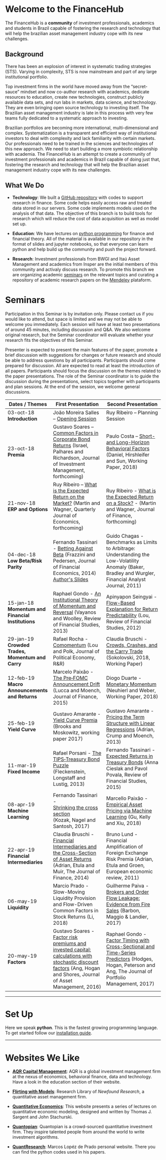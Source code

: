 # Welcome to the FinanceHub

The FinanceHub is a **community** of investment professionals, academics
and students in Brazil capable of fostering the research and technology
that will help the brazilian asset management industry cope with its new
challenges.

## Background
There has been an explosion of interest in systematic trading strategies
(STS). Varying in complexity, STS is now mainstream and part of any
large institutional portfolio.

Top investment firms in the world have moved away from the
“secret-sauce” mindset and now co-author research with academics,
dedicate resources to education, create new technologies, construct
publicly available data sets, and run labs in markets, data science,
and technology. They are even bringing open source technology to
investing itself. The Brazilian asset management industry is late in
this process with very few teams fully dedicated to a systematic
approach to investing.

Brazilian portfolios are becoming more international, multi-dimensional
and complex. Systematization is a transparent and efficient way of
institutional investors to deal with complexity and lack familiarity
with certain markets. Our professionals need to be trained in the
sciences and technologies of this new approach. We need to start
building a more symbiotic relationship with academia. The FinanceHub is
an attempt to create a community of investment professionals and
academics in Brazil capable of doing just that, fostering the research
and technology that will help the Brazilian asset management industry
cope with its new challenges.

## What We Do

* **Technology**: We built a [GitHub repository](https://github.com/Finance-Hub/FinanceHub) with codes to support
research in finance. Some code helps easily access raw and treated data
stored in our servers. Some code implements models used on the analysis
of that data. The objective of this branch is to build tools for
research which will reduce the cost of data acquisition as well as model
set up.

* **Education**: We have lectures on [python programming](https://github.com/Finance-Hub/FinanceHub/tree/master/fhnotebooks/Introduction%20to%20Python) for finance and
financial theory. All of the material is available in our repository in
the format of slides and jupyter notebooks, so that everyone can learn
python and help build up the community and push the project forward.

* **Research**: Investment professionals from BWGI and Itaú Asset
Management and academics from Insper are the initial members of this
community and activaly discuss research.  To promote this branch we are
organizing academic [seminars](https://github.com/Finance-Hub/FinanceHubMaterials/tree/master/Seminars) on the relevant 
topics and curating a repository of academic research papers on the [Mendeley](https://www.mendeley.com/) plataform.

# Seminars

Participation in this Seminar is by invitation only. Please contact us
if you would like to attend, but space is limited and we may not be able
to welcome you immediately. Each session will have at least two
presentations of around 45 minutes, including discussion and Q&A. We
also welcome original research, but the Seminar coordinator will
evaluate whether your research fits the objectives of this Seminar.

Presenter is expected to present the main features of the paper, promote
a brief discussion with suggestions for changes or future research and
should be able to address questions by all participants. Participants
should come prepared for discussion. All are expected to read at least
the introduction of all papers. Participants should focus the discussion
on the themes related to the paper presentations. The role of the
Seminar coordinator is to guide the discussion during the presentations,
select topics together with participants and plan sessions. At the end
of the session, we welcome general discussions.

| Dates  /  Themes                                         | First Presentation                                                                                                                             | Second Presentation                                                                                                                                         |
|----------------------------------------------------------|------------------------------------------------------------------------------------------------------------------------------------------------|-------------------------------------------------------------------------------------------------------------------------------------------------------------|
| 03-oct-18 <br> **Introduction**                          | João Moreira Salles – [Opening Session](https://github.com/Finance-Hub/FinanceHubMaterials/blob/master/Seminars/FinanceHub%20Introduction.pdf)        | Ruy   Ribeiro – Planning Session                                                                                                                            |
| 23-oct-18 <br> **Premia**                                | Gustavo Soares – [Common Factors in Corporate Bond Returns](https://github.com/Finance-Hub/FinanceHubMaterials/blob/master/Seminars/Gustavo%20Soares%20-%20Common%20Factors%20in%20Corporate%20Bond%20Returns.pdf) (Israel, Palhares and   Richardson, Journal of Investment Management, forthcoming) | Paulo Costa – [Short- and Long-Horizon Behavioral Factors](https://github.com/Finance-Hub/FinanceHubMaterials/blob/master/Seminars/Paulo%20Costa%20-%20Short%20and%20Long%20Horizon%20Behavioral%20Factors.pdf) (Daniel, Hirshleifer and Sun, Working Paper, 2018)                                                 |
| 21-nov-18 <br> **ERP and Options**                       | Ruy Ribeiro – [What is the Expected Return on the Market?](http://personal.lse.ac.uk/martiniw/WIER%20slides.pdf) (Martin and Wagner, Quarterly Journal   of Economics, forthcoming)                       | Ruy Ribeiro - [What is the Expected Return on a Stock?](http://personal.lse.ac.uk/martiniw/SVIXi%20slides%20latest.pdf) - (Martin and Wagner, Journal of Finance, forthcoming)                                                             |
| 04-dec-18 <br> **Low Beta/Risk Parity**                  | Fernando Tassinari - [Betting Against Beta](https://github.com/Finance-Hub/FinanceHubMaterials/blob/master/Seminars/Fernando%20Tassinari%20-%20Betting%20Against%20Beta.pdf) (Frazzini and Pedersen, Journal of Financial   Economics, 2014) [Author's Slides](http://docs.lhpedersen.com/BettingAgainstBeta_Slides.pdf)                                 | Guido Chagas - Benchmarks as Limits to Arbitrage: Understanding the Low-Volatility Anomaly   (Baker, Bradley and Wurgler, Financial Analyst Journal, 2011)  |
| 15-jan-18 <br> **Momentum and Financial Institutions**   | Raphael Gondo - [An Institutional Theory of Momentum and Reversal](https://github.com/Finance-Hub/FinanceHubMaterials/blob/master/Seminars/Rapahel%20Gondo%20-%20An%20Intitutional%20Theory%20of%20Momentum%20and%20Reversal.pdf) (Vayanos and Woolley,  Review of Financial Studies, 2013) | Apinyapon Seingyai - [Flow-Based Explanation for Return Predictability](https://github.com/Finance-Hub/FinanceHubMaterials/blob/master/Seminars/Apinyapon%20Seingyai%20-%20Flow%20Based%20Explanation%20for%20Return%20Predictability.pdf) (Lou, Review of Financial   Studies, 2012)|
| 29-jan-19 <br> **Crowded Trades, Momentum and Carry**    | Rafael Rocha - [Comomentum](https://github.com/Finance-Hub/FinanceHubMaterials/blob/master/Seminars/Rafael%20Rocha%20-%20Comomentum.pdf) (Lou and Polk, Journal of Political Economy, R&R)  | Claudia Bruschi   - [Crowds, Crashes, and the Carry Trade](https://github.com/Finance-Hub/FinanceHubMaterials/blob/master/Seminars/Claudia%20Bruschi%20-%20Crowds%2C%20Crashes%20%26%20Carry%20Trade.pdf) (Sokolovski, 2018, Working Paper)    |
| 12-feb-19 <br> **Macro Announcements and Returns**       | Marcelo Paixão - [The Pre‐FOMC Announcement Drift](https://github.com/Finance-Hub/FinanceHubMaterials/blob/master/Seminars/Marcelo%20Paixao%20-%20Pre%E2%80%90FOMC%20Announcement%20Drift.pdf) (Lucca and Moench, Journal of Finance, 2015)  | Diogo Duarte - [Monetary Momentum](https://github.com/Finance-Hub/FinanceHubMaterials/blob/master/Seminars/Diogo%20Duarte%20-%20Monetary%20Momentum.pdf) (Neuhierl and Weber, Working Paper, 2018)  |
| 25-feb-19 <br> **Yield Curve**                           | Gustavo Amarante - [Yield Curve Premia](https://github.com/Finance-Hub/FinanceHubMaterials/blob/master/Seminars/Gustavo%20Amarante%20-%20Yield%20Curve%20Premia.pdf) (Brooks and Moskowitz, working paper 2017) | Gustavo Amarante - [Pricing the Term Structure with Linear Regressions](https://github.com/Finance-Hub/FinanceHubMaterials/blob/master/Seminars/Gustavo%20Amarante%20-%20Pricing%20Term%20Structures%20with%20Linear%20Regressions.pdf) (Adrian, Crump and Moench, 2013) |
| 11-mar-19 <br> **Fixed Income**                          | Rafael Porsani - [The TIPS‐Treasury Bond Puzzle](https://github.com/Finance-Hub/FinanceHubMaterials/blob/master/Seminars/Rafael%20Porsani%20-%20TIPS-Treasury%20Bond%20Puzzle.pdf) (Fleckenstein, Longstaff and Lustig, 2013) | Fernando Tassinari - [Expected Returns in Treasury Bonds](https://github.com/Finance-Hub/FinanceHubMaterials/blob/master/Seminars/Fernando%20Tassinari%20-%20Expected%20Returns%20in%20Treasury%20Bonds.pdf) (Anna Cieslak and Pavol Povala,  Review of Financial Studies, 2015)  |
| 08-apr-19 <br> **Machine Learning**                      | Fernando Tassinari - [Shrinking the cross section](https://github.com/Finance-Hub/FinanceHubMaterials/blob/master/Seminars/Fernando%20Tassinari%20-%20Shrinking%20the%20Cross%20Sectional.pdf) (Kozak, Nagel and Santosh, 2017) | Marcello Paixão - [Empirical Asset Pricing via Machine Learning](https://github.com/Finance-Hub/FinanceHubMaterials/blob/master/Seminars/Marcello%20Paixão%20-%20Emprirical%20Asset%20Pricing%20ML.pdf) (Gu, Kelly and Xiu, 2018)|
| 22-apr-19 <br> **Financial Intermediaries**              | Claudia Bruschi - [Financial Intermediaries and the Cross-Section of Asset Returns](https://github.com/Finance-Hub/FinanceHubMaterials/blob/master/Seminars/Claudia%20Bruschi%20-%20Financial%20Intermediaries%20and%20the%20Cross%20Section%20of%20Asset%20Returns.pdf) (Adrian, Etula and Muir, The Journal of Finance, 2014) | Bruno Lund - Financial Amplification of Foreign Exchange Risk Premia (Adrian, Etula and Groen,  European economic review, 2011) |
| 06-may-19 <br> **Liquidity**                             | Marcio Prado - Slow-Moving Liquidity Provision and Flow-Driven Common Factors in Stock Returns (Li, 2018) | Guilherme Paiva - [Brokers and Order Flow Leakage: Evidence from Fire Sales](https://github.com/Finance-Hub/FinanceHubMaterials/blob/master/Seminars/Guilherme%20Paiva%20-%20Brokers%20and%20Order%20Flow%20Leakage.pdf) (Barbon, Maggio & Landier, 2017) |
| 20-may-19 <br> **Factors**                               | Gustavo Soares - [Factor risk premiums and invested capital: calculations with stochastic discount factors](https://github.com/Finance-Hub/FinanceHubMaterials/blob/master/Seminars/Gustavo%20Sosares%20-%20Factor%20risk%20premiums%20and%20invested%20capital.pdf) (Ang, Hogan and Shores, Journal of Asset Management, 2016) | Raphael Gondo - [Factor Timing with Cross-Sectional and Time-Series Predictors](https://github.com/Finance-Hub/FinanceHubMaterials/blob/master/Seminars/Raphael%20Gondo%20-%20Factor%20Timing%20with%20Cross.pdf) (Hodges, Hogan, Peterson and Ang, The Journal of Portfolio Management, 2017) |



---

# Set Up

Here we speak **python**. This is the fastest growing programming
language. To get started follow our [installation guide](https://github.com/Finance-Hub/FinanceHubMaterials/blob/master/Guides/Installation%20Guide.pdf).


---

# Websites We Like
* **[AQR Capital Management](https://www.aqr.com)**: AQR is a global investment
management firm at the nexus of economics, behavioral finance, data and technology.
Have a look in the education section of their website.

* **[Flirting with Models](https://blog.thinknewfound.com)**: Research Library of
*Newfound Research*, a quantitative asset management firm.

* **[Quantitative Economics](https://lectures.quantecon.org)**: This website presents a series of lectures on 
quantitative economic modeling, designed and written by Thomas J. Sargent and John Stachurski.

* **[Quantopian](https://www.quantopian.com)**: Quantopian is a crowd-sourced
quantitative investment firm. They inspire talented people from around the world to
write investment algorithms.

* **[QuantResearch](http://www.quantresearch.org)**: Marcos Lopéz de Prado personal
website. There you can find the python codes used in his papers.
